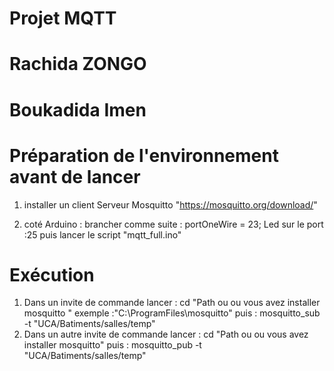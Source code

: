 # Projet MQTT 

# Rachida ZONGO 
# Boukadida Imen


# Préparation de l'environnement avant de lancer 

1) installer un client Serveur Mosquitto  "https://mosquitto.org/download/"


2) coté Arduino : 
    brancher comme suite : 
    portOneWire = 23;
    Led sur le port :25
    puis lancer le script "mqtt_full.ino"

# Exécution 

1) Dans un invite de commande lancer : 
    cd "Path ou ou vous avez installer mosquitto " exemple :"C:\ProgramFiles\mosquitto"
    puis : mosquitto_sub -t "UCA/Batiments/salles/temp"
2) Dans un autre invite de commande lancer : 
     cd "Path ou ou vous avez installer mosquitto"
     puis : mosquitto_pub -t "UCA/Batiments/salles/temp"
